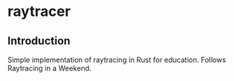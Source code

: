 # raytracer

## Introduction

Simple implementation of raytracing in Rust for education. Follows Raytracing in a Weekend.
